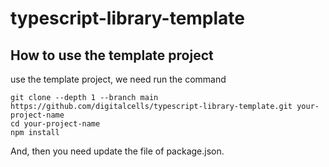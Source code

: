 # typescript-library-template

## How to use the template project

use the template project, we need run the command

``` shell
git clone --depth 1 --branch main https://github.com/digitalcells/typescript-library-template.git your-project-name
cd your-project-name
npm install
```

And, then you need update the file of package.json.
